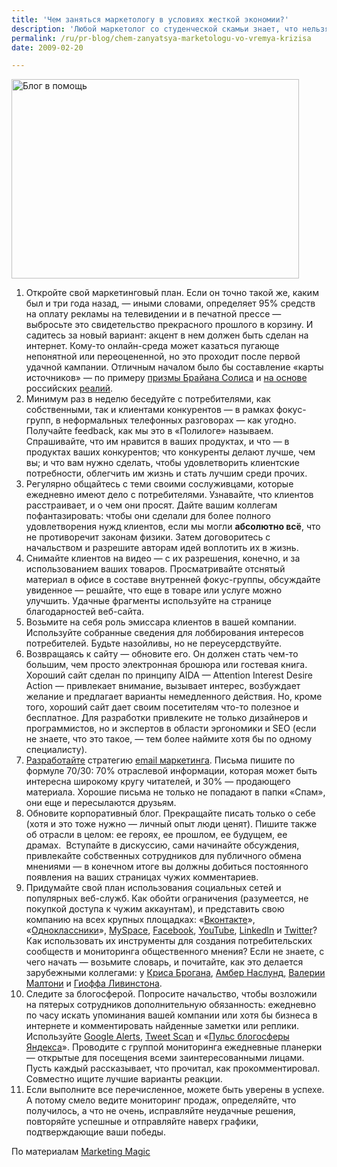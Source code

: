 ```yaml
---
title: 'Чем заняться маркетологу в условиях жесткой экономии?'
description: 'Любой маркетолог со студенческой скамьи знает, что нельзя сокращать бюджет его отдела в период кризиса. Но попробуй в этом убедить босса или заказчика... Да чихать они хотели на учебники, на Котлера, и заодно — на студенческую скамью.'
permalink: /ru/pr-blog/chem-zanyatsya-marketologu-vo-vremya-krizisa
date: 2009-02-20

---
```

<p><img src="{{ site.assets }}/img/blog/09-02/20.jpg" alt="Блог в помощь" width="460" height="319"></p>
<ol>
<li>Откройте свой маркетинговый план. Если он точно такой же, каким был и три года назад, — иными словами, определяет 95% средств на оплату рекламы на телевидении и в печатной прессе — выбросьте это свидетельство прекрасного прошлого в корзину. И садитесь за новый вариант: акцент в нем должен быть сделан на интернет. Кому-то онлайн-среда может казаться пугающе непонятной или переоцененной, но это проходит после первой удачной кампании. Отличным началом было бы составление «карты источников» — по примеру <a href="http://www.briansolis.com/2008/08/introducing-conversation-prism.html" target="_blank" rel="noopener noreferrer">призмы Брайана Солиса</a> и <a href="http://www.alexa.com/site/ds/top_sites?cc=RU&amp;ts_mode=country&amp;lang=ru" target="_blank" rel="noopener noreferrer">на основе</a> российских <a href="http://internetno.net/2007/02/06/web20_ru/" target="_blank" rel="noopener noreferrer">реалий</a>.</li>
<li>Минимум раз в неделю беседуйте с потребителями, как собственными, так и клиентами конкурентов — в рамках фокус-групп, в неформальных телефонных разговорах — как угодно. Получайте feedback, как мы это в «Полилоге» называем. Спрашивайте, что им нравится в ваших продуктах, и что — в продуктах ваших конкурентов; что конкуренты делают лучше, чем вы; и что вам нужно сделать, чтобы удовлетворить клиентские потребности, облегчить им жизнь и стать лучшим среди прочих.</li>
<li>Регулярно общайтесь с теми своими сослуживцами, которые ежедневно имеют дело с потребителями. Узнавайте, что клиентов расстраивает, и о чем они просят. Дайте вашим коллегам пофантазировать: чтобы они сделали для более полного удовлетворения нужд клиентов, если мы могли <strong>абсолютно всё</strong>, что не противоречит законам физики. Затем договоритесь с начальством и разрешите авторам идей воплотить их в жизнь.</li>
<li>Снимайте клиентов на видео — с их разрешения, конечно, и за использованием ваших товаров. Просматривайте отснятый материал в офисе в составе внутренней фокус-группы, обсуждайте увиденное — решайте, что еще в товаре или услуге можно улучшить. Удачные фрагменты используйте на странице благодарностей веб-сайта.</li>
<li>Возьмите на себя роль эмиссара клиентов в вашей компании. Используйте собранные сведения для лоббирования интересов потребителей. Будьте назойливы, но не переусердствуйте.</li>
<li>Возвращаясь к сайту — обновите его. Он должен стать чем-то большим, чем просто электронная брошюра или гостевая книга. Хороший сайт сделан по принципу AIDA — Attention Interest Desire Action — привлекает внимание, вызывает интерес, возбуждает желание и предлагает варианты немедленного действия. Но, кроме того, хороший сайт дает своим посетителям что-то полезное и бесплатное. Для разработки привлеките не только дизайнеров и программистов, но и экспертов в области эргономики и SEO (если не знаете, что это такое, — тем более наймите хотя бы по одному специалисту).</li>
<li><a href="http://www.google.ru/search?client=firefox-a&amp;rls=org.mozilla%3Aen-US%3Aofficial&amp;hs=EK9&amp;q=email+%D0%BC%D0%B0%D1%80%D0%BA%D0%B5%D1%82%D0%B8%D0%BD%D0%B3&amp;btnG=%D0%9F%D0%BE%D0%B8%D1%81%D0%BA&amp;aq=f&amp;oq=" target="_blank" rel="noopener noreferrer">Разработайте</a> стратегию <a href="http://en.wikipedia.org/wiki/Email_marketing" target="_blank" rel="noopener noreferrer">email маркетинга</a>. Письма пишите по формуле 70/30: 70% отраслевой информации, которая может быть интересна широкому кругу читателей, и 30% — продающего материала. Хорошие письма не только не попадают в папки «Спам», они еще и пересылаются друзьям.</li>
<li>Обновите корпоративный блог. Прекращайте писать только о себе (хотя и это тоже нужно — личный опыт люди ценят). Пишите также об отрасли в целом: ее героях, ее прошлом, ее будущем, ее драмах.  Вступайте в дискуссию, сами начинайте обсуждения, привлекайте собственных сотрудников для публичного обмена мнениями — в конечном итоге вы должны добиться постоянного появления на ваших страницах чужих комментариев.</li>
<li>Придумайте свой план использования социальных сетей и популярных веб-служб. Как обойти ограничения (разумеется, не покупкой доступа к чужим аккаунтам), и представить свою компанию на всех крупных площадках: «<a href="http://vkontakte.ru/" target="_blank" rel="noopener noreferrer">Вконтакте</a>», «<a href="http://odnoklassniki.ru/" target="_blank" rel="noopener noreferrer">Одноклассники</a>», <a href="http://www.myspace.com/" target="_blank" rel="noopener noreferrer">MySpace</a>, <a href="http://www.facebook.com/" target="_blank" rel="noopener noreferrer">Facebook</a>, <a href="http://www.youtube.com/" target="_blank" rel="noopener noreferrer">YouTube</a>, <a href="http://www.linkedin.com/in/nickysheen" target="_blank" rel="noopener noreferrer">LinkedIn</a> и <a href="http://twitter.com/" target="_blank" rel="noopener noreferrer">Twitter</a>? Как использовать их инструменты для создания потребительских сообществ и мониторинга общественного мнения? Если не знаете, с чего начать — возьмите словарь, и почитайте, как это делается зарубежными коллегами: у <a href="http://www.chrisbrogan.com/" target="_blank" rel="noopener noreferrer">Криса Брогана</a>, <a href="http://altitudebranding.com/2008/12/are-we-sharing-solutions-or-soundbites/" target="_blank" rel="noopener noreferrer">Амбер Наслунд,</a> <a href="http://www.conversationagent.com/" target="_blank" rel="noopener noreferrer">Валерии Малтони</a> и <a href="http://www.livingstonbuzz.com/" target="_blank" rel="noopener noreferrer">Гиоффа Ливинстона</a>.</li>
<li>Следите за блогосферой. Попросите начальство, чтобы возложили на пятерых сотрудников дополнительную обязанность: ежедневно по часу искать упоминания вашей компании или хотя бы бизнеса в интернете и комментировать найденные заметки или реплики. Используйте <a href="http://www.google.com/alerts" target="_blank" rel="noopener noreferrer">Google Alerts</a>, <a href="http://tweetscan.com/alerts.php" target="_blank" rel="noopener noreferrer">Tweet Scan</a> и «<a href="http://blog.yandex.ru/pulse/" target="_blank" rel="noopener noreferrer">Пульс блогосферы Яндекса</a>». Проводите с группой мониторинга ежедневные планерки — открытые для посещения всеми заинтересованными лицами. Пусть каждый рассказывает, что прочитал, как прокомментировал. Совместно ищите лучшие варианты реакции.</li>
<li>Если выполните все перечисленное, можете быть уверены в успехе. А потому смело ведите мониторинг продаж, определяйте, что получилось, а что не очень, исправляйте неудачные решения, повторяйте успешные и отправляйте наверх графики, подтверждающие ваши победы. </li>
</ol>
<p>По материалам <a href="http://frankconradmartin.typepad.com/focus_groups/2008/12/marketing-resolutions-for-2009.html" target="_blank" rel="noopener noreferrer">Marketing Magic</a></p>

